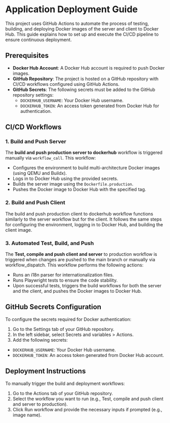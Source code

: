 # Application Deployment Guide

This project uses GitHub Actions to automate the process of testing, building, and deploying Docker images of the server and client to Docker Hub. This guide explains how to set up and execute the CI/CD pipeline to ensure continuous deployment.

## Prerequisites

- **Docker Hub Account**: A Docker Hub account is required to push Docker images.
- **GitHub Repository**: The project is hosted on a GitHub repository with CI/CD workflows configured using GitHub Actions.
- **GitHub Secrets**: The following secrets must be added to the GitHub repository settings:
  - `DOCKERHUB_USERNAME`: Your Docker Hub username.
  - `DOCKERHUB_TOKEN`: An access token generated from Docker Hub for authentication.

## CI/CD Workflows

### 1. Build and Push Server

The **build and push production server to dockerhub** workflow is triggered manually via `workflow_call`. This workflow:

- Configures the environment to build multi-architecture Docker images (using QEMU and Buildx).
- Logs in to Docker Hub using the provided secrets.
- Builds the server image using the `Dockerfile.production`.
- Pushes the Docker image to Docker Hub with the specified tag.

### 2. Build and Push Client

The build and push production client to dockerhub workflow functions similarly to the server workflow but for the client. It follows the same steps for configuring the environment, logging in to Docker Hub, and building the client image.

### 3. Automated Test, Build, and Push

The **Test, compile and push client and server** to production workflow is triggered when changes are pushed to the main branch or manually via workflow_dispatch. This workflow performs the following actions:

- Runs an i18n parser for internationalization files.
- Runs Playwright tests to ensure the code stability.
- Upon successful tests, triggers the build workflows for both the server and the client, and pushes the Docker images to Docker Hub.

## GitHub Secrets Configuration

To configure the secrets required for Docker authentication:

1. Go to the Settings tab of your GitHub repository.
2. In the left sidebar, select Secrets and variables > Actions.
3. Add the following secrets:

- `DOCKERHUB_USERNAME`: Your Docker Hub username.
- `DOCKERHUB_TOKEN`: An access token generated from Docker Hub account.

## Deployment Instructions

To manually trigger the build and deployment workflows:

1. Go to the Actions tab of your GitHub repository.
2. Select the workflow you want to run (e.g., Test, compile and push client and server to production).
3. Click Run workflow and provide the necessary inputs if prompted (e.g., image name).
